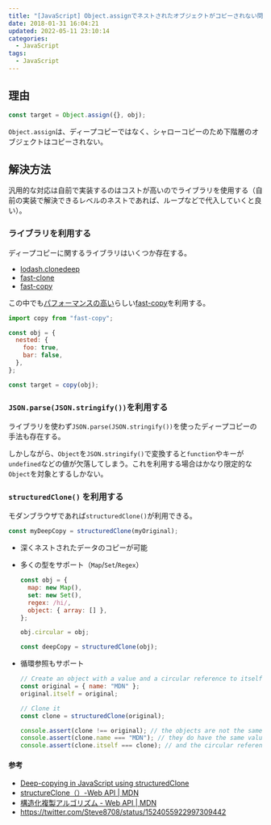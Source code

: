 ```yaml
---
title: "[JavaScript] Object.assignでネストされたオブジェクトがコピーされない問題"
date: 2018-01-31 16:04:21
updated: 2022-05-11 23:10:14
categories:
  - JavaScript
tags:
  - JavaScript
---
```


## 理由

```js
const target = Object.assign({}, obj);
```

`Object.assign`は、ディープコピーではなく、シャローコピーのため下階層のオブジェクトはコピーされない。

## 解決方法

汎用的な対応は自前で実装するのはコストが高いのでライブラリを使用する（自前の実装で解決できるレベルのネストであれば、ループなどで代入していくと良い）。

### ライブラリを利用する

ディープコピーに関するライブラリはいくつか存在する。

- [lodash.clonedeep](https://www.npmjs.com/package/lodash.clonedeep)
- [fast-clone](https://www.npmjs.com/package/fast-clone)
- [fast-copy](https://www.npmjs.com/package/fast-copy)

この中でも[パフォーマンスの高い](https://www.npmjs.com/package/fast-copy#benchmarks)らしい[fast-copy](https://www.npmjs.com/package/fast-copy)を利用する。

```js
import copy from "fast-copy";

const obj = {
  nested: {
    foo: true,
    bar: false,
  },
};

const target = copy(obj);
```

### `JSON.parse(JSON.stringify())`を利用する

ライブラリを使わず`JSON.parse(JSON.stringify())`を使ったディープコピーの手法も存在する。

しかしながら、`Object`を`JSON.stringify()`で変換すると`function`やキーが`undefined`などの値が欠落してしまう。これを利用する場合はかなり限定的な`Object`を対象とするしかない。

### `structuredClone()` を利用する

モダンブラウザであれば`structuredClone()`が利用できる。

```js
const myDeepCopy = structuredClone(myOriginal);
```

- 深くネストされたデータのコピーが可能
- 多くの型をサポート（`Map`/`Set`/`Regex`）

  ```js
  const obj = {
    map: new Map(),
    set: new Set(),
    regex: /hi/,
    object: { array: [] },
  };

  obj.circular = obj;

  const deepCopy = structuredClone(obj);
  ```

- 循環参照もサポート

  ```js
  // Create an object with a value and a circular reference to itself.
  const original = { name: "MDN" };
  original.itself = original;

  // Clone it
  const clone = structuredClone(original);

  console.assert(clone !== original); // the objects are not the same (not same identity)
  console.assert(clone.name === "MDN"); // they do have the same values
  console.assert(clone.itself === clone); // and the circular reference is preserved
  ```

#### 参考

- [Deep-copying in JavaScript using structuredClone](https://web.dev/structured-clone/)
- [structureClone（）-Web API | MDN](https://developer.mozilla.org/en-US/docs/Web/API/structuredClone)
- [構造化複製アルゴリズム - Web API | MDN](https://developer.mozilla.org/ja/docs/Web/API/Web_Workers_API/Structured_clone_algorithm)
- https://twitter.com/Steve8708/status/1524055922997309442
